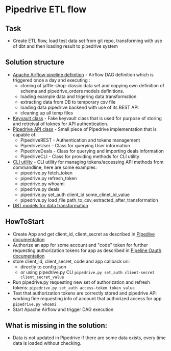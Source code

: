 # Pipedrive ETL flow

## Task
* Create ETL flow, load test data set from git repo, transforming with use of dbt and then loading result to pipedrive system

## Solution structure
* [Apache Airflow pipeline definition](./airflow_dag.py) - Airflow DAG definition which is triggered once a day and executing :
    * cloning of jaffle-shop-classic data set and copying own definition of schema and pipedrive_orders models definitions.
    * loading example data and trigering data transformation
    * extracting data from DB to temporary csv file
    * loading data pipedrive backend with use of its REST API
    * cleaning up all temp files
* [Keyvault class](./modules/keyvault.py) - Fake keyvault class that is used for purpose of storing and retreival of toknes for API authentication.
* [Pipedrive API class](./modules/pipedriveapi.py) - Small piece of Pipedrive implementation that is capable of:
    * PipedriveREST - Authentication and tokens management
    * PipedriveUser - Class for querying User information
    * PipedriveDeals - Class for querying and importing deals information
    * PipedriveCLI - Class for providing methods for CLI utility
* [CLI utility](./pipedrive.py) - CLI utility for managing tokens/accessing API methods from commandline, here are some examples:
    * pipedrive.py fetch_token
    * pipedrive.py refresh_token
    * pipedrive.py whoami
    * pipedrive.py deals
    * pipedrive.py set_auth client_id some_clinet_id_value
    * pipedrive.py load_file path_to_csv_extracted_after_transformation
* [DBT models for data transformation](./dbt_models/pipedrive_orders.sql)


## HowToStart
* Create App and get client_id, client_secret as described in [Pipedive documentation](https://pipedrive.readme.io/docs/marketplace-creating-a-proper-app)
* Authorize an app for some account and "code" token for further requesting authorization tokens for app as described in [Pipeline Oauth documentation](https://pipedrive.readme.io/docs/marketplace-oauth-authorization#step-1-requesting-authorization)
* store client_id, client_secret, code and app callback uri:
    * directly to config.json
    * or using pipedrive.py CLI
    `pipedrive.py set_auth client-secret client_secret_value`
* Run pipedrive.py requesting new set of authorization and refresh tokens:
`pipedrive.py set_auth access-token token_value`
* Test that authorization tokens are correctly stored and pipedrive API working fine requesting info of account that authorized access for app
`pipedrive.py whoami`
* Start Apache Airflow and trigger DAG execution

## What is missing in the solution:
* Data is not updated in Pipedrive if there are some data exists, every time data is loaded without checking.